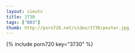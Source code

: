 ```yaml
--- 
layout: sieutv
title: 3730
tags: ["003"]
thumb: http://porn720.net/video/3730/poster.jpg
---
```

{% include porn720 key="3730" %} 
